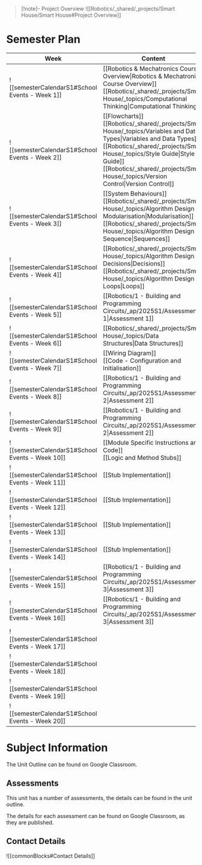 
> [!note]- Project Overview
> ![[Robotics/_shared/_projects/Smart House/Smart House#Project Overview]]


# Semester Plan


| Week                                            | Content                                                                                                                                                                                                                                                                                           | Submissions                                                                                          |
| ----------------------------------------------- | ------------------------------------------------------------------------------------------------------------------------------------------------------------------------------------------------------------------------------------------------------------------------------------------------- | ---------------------------------------------------------------------------------------------------- |
| ![[semesterCalendarS1#School Events - Week 1]]  | [[Robotics & Mechatronics Course Overview\|Robotics & Mechatronics Course Overview]]<br>[[Robotics/_shared/_projects/Smart House/_topics/Computational Thinking\|Computational Thinking]]                                                                                                         |                                                                                                      |
| ![[semesterCalendarS1#School Events - Week 2]]  | [[Flowcharts]]<br>[[Robotics/_shared/_projects/Smart House/_topics/Variables and Data Types\|Variables and Data Types]]<br>[[Robotics/_shared/_projects/Smart House/_topics/Style Guide\|Style Guide]]<br>[[Robotics/_shared/_projects/Smart House/_topics/Version Control\|Version Control]]<br> |                                                                                                      |
| ![[semesterCalendarS1#School Events - Week 3]]  | [[System Behaviours]]<br>[[Robotics/_shared/_projects/Smart House/_topics/Algorithm Design - Modularisation\|Modularisation]]<br>[[Robotics/_shared/_projects/Smart House/_topics/Algorithm Design - Sequence\|Sequences]]                                                                        |                                                                                                      |
| ![[semesterCalendarS1#School Events - Week 4]]  | [[Robotics/_shared/_projects/Smart House/_topics/Algorithm Design - Decisions\|Decisions]]<br>[[Robotics/_shared/_projects/Smart House/_topics/Algorithm Design - Loops\|Loops]]                                                                                                                  |                                                                                                      |
| ![[semesterCalendarS1#School Events - Week 5]]  | [[Robotics/1 - Building and Programming Circuits/_ap/2025S1/Assessment 1\|Assessment 1]]                                                                                                                                                                                                          | [[Robotics/1 - Building and Programming Circuits/_ap/2025S1/Assessment 1\|Assessment 1 Due Friday]]  |
| ![[semesterCalendarS1#School Events - Week 6]]  | [[Robotics/_shared/_projects/Smart House/_topics/Data Structures\|Data Structures]]                                                                                                                                                                                                               |                                                                                                      |
| ![[semesterCalendarS1#School Events - Week 7]]  | [[Wiring Diagram]]<br>[[Code - Configuration and Initialisation]]<br>                                                                                                                                                                                                                             |                                                                                                      |
| ![[semesterCalendarS1#School Events - Week 8]]  | [[Robotics/1 - Building and Programming Circuits/_ap/2025S1/Assessment 2\|Assessment 2]]                                                                                                                                                                                                          |                                                                                                      |
| ![[semesterCalendarS1#School Events - Week 9]]  | [[Robotics/1 - Building and Programming Circuits/_ap/2025S1/Assessment 2\|Assessment 2]]                                                                                                                                                                                                          | [[Robotics/1 - Building and Programming Circuits/_ap/2025S1/Assessment 2\|Assessment 2 Due Friday]]  |
| ![[semesterCalendarS1#School Events - Week 10]] | [[Module Specific Instructions and Code]]<br>[[Logic and Method Stubs]]                                                                                                                                                                                                                           |                                                                                                      |
| ![[semesterCalendarS1#School Events - Week 11]] | [[Stub Implementation]]                                                                                                                                                                                                                                                                           |                                                                                                      |
| ![[semesterCalendarS1#School Events - Week 12]] | [[Stub Implementation]]                                                                                                                                                                                                                                                                           |                                                                                                      |
| ![[semesterCalendarS1#School Events - Week 13]] | [[Stub Implementation]]                                                                                                                                                                                                                                                                           |                                                                                                      |
| ![[semesterCalendarS1#School Events - Week 14]] | [[Stub Implementation]]                                                                                                                                                                                                                                                                           |                                                                                                      |
| ![[semesterCalendarS1#School Events - Week 15]] | [[Robotics/1 - Building and Programming Circuits/_ap/2025S1/Assessment 3\|Assessment 3]]                                                                                                                                                                                                          |                                                                                                      |
| ![[semesterCalendarS1#School Events - Week 16]] | [[Robotics/1 - Building and Programming Circuits/_ap/2025S1/Assessment 3\|Assessment 3]]                                                                                                                                                                                                          | [[Robotics/1 - Building and Programming Circuits/_ap/2025S1/Assessment 3\|Assessment 3 Due Friday ]] |
| ![[semesterCalendarS1#School Events - Week 17]] |                                                                                                                                                                                                                                                                                                   |                                                                                                      |
| ![[semesterCalendarS1#School Events - Week 18]] |                                                                                                                                                                                                                                                                                                   |                                                                                                      |
| ![[semesterCalendarS1#School Events - Week 19]] |                                                                                                                                                                                                                                                                                                   |                                                                                                      |
| ![[semesterCalendarS1#School Events - Week 20]] |                                                                                                                                                                                                                                                                                                   |                                                                                                      |

# Subject Information

The Unit Outline can be found on Google Classroom.

## Assessments

This unit has a number of assessments, the details can be found in the unit outline.

The details for each assessment can be found on Google Classroom, as they are published.

## Contact Details

![[commonBlocks#Contact Details]]
